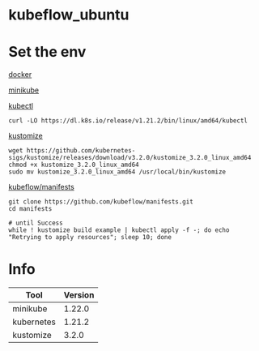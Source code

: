 # kubeflow_ubuntu

# Set the env

[docker](https://docs.docker.com/)

[minikube](https://github.com/kubernetes/minikube/releases/tag/v1.22.0)

[kubectl](https://kubernetes.io/ko/docs/tasks/tools/install-kubectl-linux/)

```
curl -LO https://dl.k8s.io/release/v1.21.2/bin/linux/amd64/kubectl
```

[kustomize](https://kubectl.docs.kubernetes.io/guides/introduction/kustomize/)

```
wget https://github.com/kubernetes-sigs/kustomize/releases/download/v3.2.0/kustomize_3.2.0_linux_amd64
chmod +x kustomize_3.2.0_linux_amd64
sudo mv kustomize_3.2.0_linux_amd64 /usr/local/bin/kustomize
```

[kubeflow/manifests](https://github.com/kubeflow/manifests)

```
git clone https://github.com/kubeflow/manifests.git
cd manifests

# until Success
while ! kustomize build example | kubectl apply -f -; do echo "Retrying to apply resources"; sleep 10; done
```

# Info

|Tool|Version|
|----------|------|
|minikube|1.22.0|
|kubernetes|1.21.2|
|kustomize|3.2.0|
